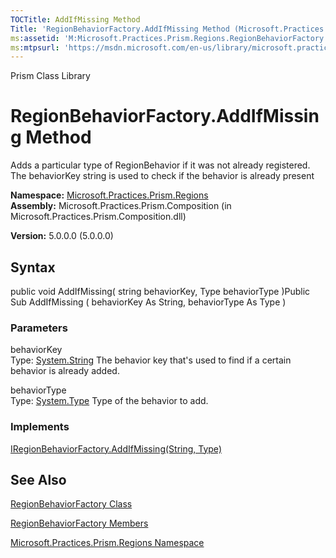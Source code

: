 ```yaml
---
TOCTitle: AddIfMissing Method
Title: 'RegionBehaviorFactory.AddIfMissing Method (Microsoft.Practices.Prism.Regions)'
ms:assetid: 'M:Microsoft.Practices.Prism.Regions.RegionBehaviorFactory.AddIfMissing(System.String,System.Type)'
ms:mtpsurl: 'https://msdn.microsoft.com/en-us/library/microsoft.practices.prism.regions.regionbehaviorfactory.addifmissing(v=pandp.50)'
---
```


Prism Class Library

RegionBehaviorFactory.AddIfMissing Method
=============================================

Adds a particular type of RegionBehavior if it was not already registered. The behaviorKey string is used to check if the behavior is already present

**Namespace:** [Microsoft.Practices.Prism.Regions](https://msdn.microsoft.com/library/microsoft.practices.prism.regions)
**Assembly:** Microsoft.Practices.Prism.Composition (in Microsoft.Practices.Prism.Composition.dll)

**Version:** 5.0.0.0 (5.0.0.0)

## Syntax


public void AddIfMissing( string behaviorKey, Type behaviorType )Public Sub AddIfMissing ( behaviorKey As String, behaviorType As Type )

### Parameters

behaviorKey  
Type: [System.String](http://msdn.microsoft.com/en-us/library/s1wwdcbf)
The behavior key that's used to find if a certain behavior is already added.

behaviorType  
Type: [System.Type](http://msdn.microsoft.com/en-us/library/42892f65)
Type of the behavior to add.

### Implements

[IRegionBehaviorFactory.AddIfMissing(String, Type)](https://msdn.microsoft.com/library/microsoft.practices.prism.regions.iregionbehaviorfactory.addifmissing(system.string%2csystem.type))

See Also
--------


[RegionBehaviorFactory Class](https://msdn.microsoft.com/library/microsoft.practices.prism.regions.regionbehaviorfactory)

[RegionBehaviorFactory Members](https://msdn.microsoft.com/allmembers.t:microsoft.practices.prism.regions.regionbehaviorfactory)

[Microsoft.Practices.Prism.Regions Namespace](https://msdn.microsoft.com/library/microsoft.practices.prism.regions)
